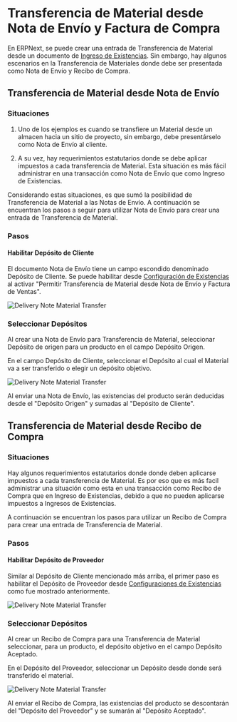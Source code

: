 <!-- add-breadcrumbs -->
# Transferencia de Material desde Nota de Envío y Factura de Compra 


En ERPNext, se puede crear una entrada de Transferencia de Material desde un documento de [Ingreso de Existencias](/docs/user/manual/en/stock/stock-entry.html). Sin embargo, hay algunos escenarios en la Transferencia de Materiales donde debe ser presentada como Nota de Envío y Recibo de Compra. 

## Transferencia de Material desde Nota de Envío

### Situaciones

1. Uno de los ejemplos es cuando se transfiere un Material desde un almacen hacia un sitio de proyecto, sin embargo, debe presentárselo como Nota de Envío al cliente. 

2. A su vez, hay requerimientos estatutarios donde se debe aplicar impuestos a cada transferencia de Material. Esta situación es más fácil administrar en una transacción como Nota de Envío que como Ingreso de Existencias. 

Considerando estas situaciones, es que sumó la posibilidad de Transferencia de Material a las Notas de Envío. A continuación se encuentran los pasos a seguir para utilizar Nota de Envío para crear una entrada de Transferencia de Material.  

### Pasos

#### Habilitar Depósito de Cliente

El documento Nota de Envío tiene un campo escondido denominado Depósito de Cliente. Se puede habilitar desde [Configuración de Existencias](/docs/user/manual/en/stock/stock-settings.md) al activar "Permitir Transferencia de Material desde Nota de Envío y Factura de Ventas". 

<img class="screenshot" alt="Delivery Note Material Transfer" src="{{docs_base_url}}/assets/img/stock/customer-warehouse.png">

### Seleccionar Depósitos

Al crear una Nota de Envío para Transferencia de Material, seleccionar Depósito de origen para un producto en el campo Depósito Origen.

En el campo Depósito de Cliente, seleccionar el Depósito al cual el Material va a ser transferido o elegir un depósito objetivo. 

<img class="screenshot" alt="Delivery Note Material Transfer" src="{{docs_base_url}}/assets/img/stock/customer-warehouse-2.png">

Al enviar una Nota de Envío, las existencias del producto serán deducidas desde el "Depósito Origen" y sumadas al "Depósito de Cliente". 

## Transferencia de Material desde Recibo de Compra

### Situaciones

Hay algunos requerimientos estatutarios donde donde deben aplicarse impuestos a cada transferencia de Material. Es por eso que es más facil administrar una situación como esta en una transacción como Recibo de Compra que en Ingreso de Existencias, debido a que no pueden aplicarse impuestos a Ingresos de Existencias. 

A continuación se encuentran los pasos para utilizar un Recibo de Compra para crear una entrada de Transferencia de Material. 

### Pasos

#### Habilitar Depósito de Proveedor

Similar al Depósito de Cliente mencionado más arriba, el primer paso es habilitar el Depósito de Proveedor desde [Configuraciones de Existencias](/docs/user/manual/en/stock/stock-settings.md) como fue mostrado anteriormente. 

<img class="screenshot" alt="Delivery Note Material Transfer" src="{{docs_base_url}}/assets/img/stock/supplier-warehouse-enable.png">

### Seleccionar Depósitos

Al crear un Recibo de Compra para una Transferencia de Material seleccionar, para un producto, el depósito objetivo en el campo Depósito Aceptado. 

En el Depósito del Proveedor, seleccionar un Depósito desde donde será transferido el material.

<img class="screenshot" alt="Delivery Note Material Transfer" src="{{docs_base_url}}/assets/img/stock/supplier-warehouse.png">

Al enviar el Recibo de Compra, las existencias del producto se descontarán del "Depósito del Proveedor" y se sumarán al "Depósito Aceptado". 
